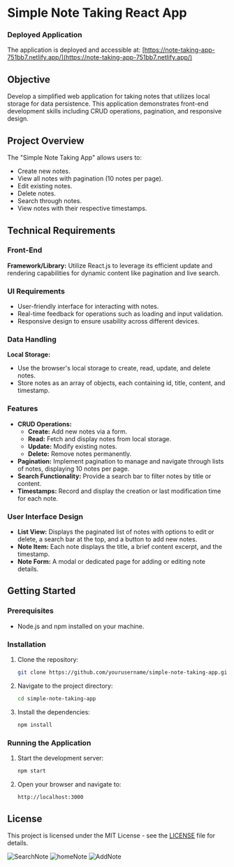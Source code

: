 # Simple Note Taking React App

### Deployed Application

The application is deployed and accessible at:
[https://note-taking-app-751bb7.netlify.app/](https://note-taking-app-751bb7.netlify.app/)

## Objective

Develop a simplified web application for taking notes that utilizes local storage for data persistence. This application demonstrates front-end development skills including CRUD operations, pagination, and responsive design.

## Project Overview

The "Simple Note Taking App" allows users to:

- Create new notes.
- View all notes with pagination (10 notes per page).
- Edit existing notes.
- Delete notes.
- Search through notes.
- View notes with their respective timestamps.

## Technical Requirements

### Front-End

**Framework/Library:** Utilize React.js to leverage its efficient update and rendering capabilities for dynamic content like pagination and live search.

### UI Requirements

- User-friendly interface for interacting with notes.
- Real-time feedback for operations such as loading and input validation.
- Responsive design to ensure usability across different devices.

### Data Handling

**Local Storage:**

- Use the browser's local storage to create, read, update, and delete notes.
- Store notes as an array of objects, each containing id, title, content, and timestamp.

### Features

- **CRUD Operations:**
  - **Create:** Add new notes via a form.
  - **Read:** Fetch and display notes from local storage.
  - **Update:** Modify existing notes.
  - **Delete:** Remove notes permanently.
- **Pagination:** Implement pagination to manage and navigate through lists of notes, displaying 10 notes per page.
- **Search Functionality:** Provide a search bar to filter notes by title or content.
- **Timestamps:** Record and display the creation or last modification time for each note.

### User Interface Design

- **List View:** Displays the paginated list of notes with options to edit or delete, a search bar at the top, and a button to add new notes.
- **Note Item:** Each note displays the title, a brief content excerpt, and the timestamp.
- **Note Form:** A modal or dedicated page for adding or editing note details.

## Getting Started

### Prerequisites

- Node.js and npm installed on your machine.

### Installation

1. Clone the repository:
   ```sh
   git clone https://github.com/yourusername/simple-note-taking-app.git
   ```
2. Navigate to the project directory:
   ```sh
   cd simple-note-taking-app
   ```
3. Install the dependencies:
   ```sh
   npm install
   ```

### Running the Application

1. Start the development server:
   ```sh
   npm start
   ```
2. Open your browser and navigate to:
   ```sh
   http://localhost:3000
   ```
## License
This project is licensed under the MIT License - see the [LICENSE](LICENSE) file for details.

![SearchNote](https://github.com/user-attachments/assets/50ef0635-2ed9-43a9-9056-dad36d2e0518)
![homeNote](https://github.com/user-attachments/assets/fc918e15-c70f-4761-a1c5-7bc3aba8697a)
![AddNote](https://github.com/user-attachments/assets/4551ad7b-6ae3-44ea-a9d9-71a84801d718)

